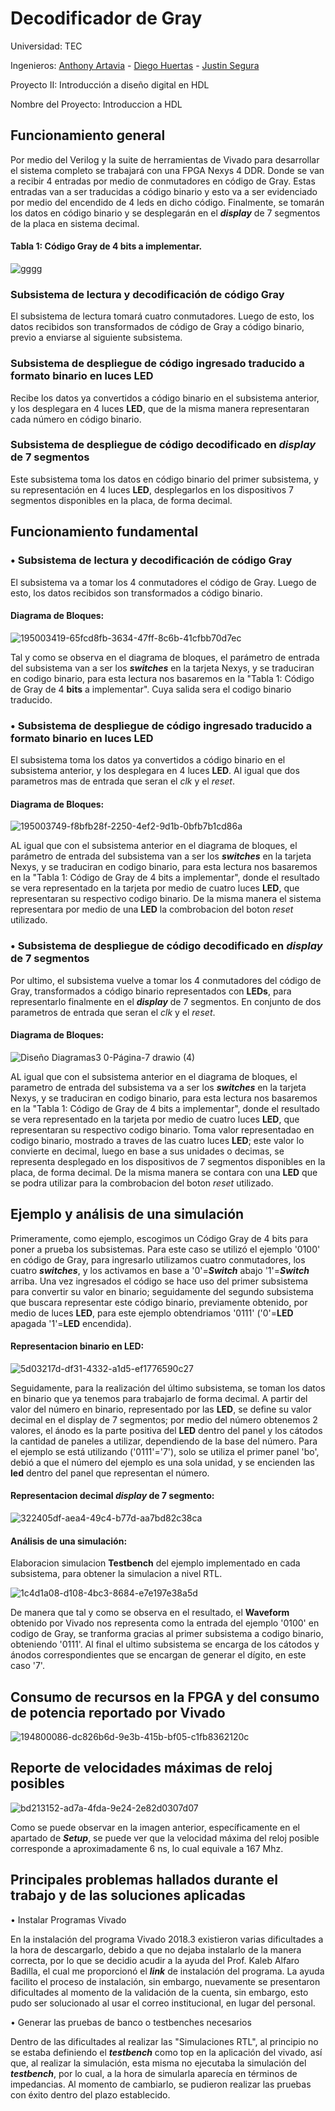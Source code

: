 # Decodificador de Gray
Universidad: TEC

Ingenieros: [Anthony Artavia](https://github.com/AnthonyAS15) - [Diego Huertas](https://github.com/ElRiquitix) - [Justin Segura](https://github.com/Justinsegurar)

Proyecto II: Introducción a diseño digital en HDL

Nombre del Proyecto: Introduccion a HDL


## Funcionamiento general
Por medio del Verilog y la suite de herramientas de Vivado para desarrollar el sistema completo se trabajará con una FPGA Nexys 4 DDR. Donde se van a recibir 4 entradas por medio de conmutadores en código de Gray. Estas entradas van a ser traducidas a código binario y esto va a ser evidenciado por medio del encendido de 4 leds en dicho código. Finalmente, se tomarán los datos en código binario y se desplegarán en el ***display*** de 7 segmentos de la placa en sistema decimal.


#### Tabla 1: Código Gray de 4 **bits** a implementar.

 ![gggg](https://user-images.githubusercontent.com/110042626/194808617-157f27db-a59a-495e-ac99-62b6ac1318bc.PNG)


### Subsistema de lectura y decodificación de código Gray
El subsistema de lectura tomará cuatro conmutadores. Luego de esto, los datos recibidos son transformados de código de Gray a código binario, previo a enviarse al siguiente subsistema.

### Subsistema de despliegue de código ingresado traducido a formato binario en luces LED
Recibe los datos ya convertidos a código binario en el subsistema anterior, y los desplegara en 4 luces **LED**, que de la misma manera representaran cada número en código binario.

### Subsistema de despliegue de código decodificado en ***display*** de 7 segmentos
Este subsistema toma los datos en código binario del primer subsistema, y su representación en 4 luces **LED**, desplegarlos en los dispositivos 7 segmentos disponibles en la placa, de forma decimal.


## Funcionamiento fundamental
### • Subsistema de lectura y decodificación de código Gray

El subsistema va a tomar los 4 conmutadores el código de Gray. Luego de esto, los datos recibidos son transformados a código binario.

#### Diagrama de Bloques:

![195003419-65fcd8fb-3634-47ff-8c6b-41cfbb70d7ec](https://user-images.githubusercontent.com/110042626/195004342-01c35836-5d48-4d93-abab-14eee7b664fd.jpg)

Tal y como se observa en el diagrama de bloques, el parámetro de entrada del subsistema van a ser los ***switches*** en la tarjeta Nexys, y se traduciran en codigo binario, para esta lectura nos basaremos en la "Tabla 1: Código de Gray de 4 **bits** a implementar". Cuya salida sera el codigo binario traducido.



### • Subsistema de despliegue de código ingresado traducido a formato binario en luces **LED**

El subsistema toma los datos ya convertidos a código binario en el subsistema anterior, y los desplegara en 4 luces **LED**. Al igual que dos parametros mas de entrada que seran el *clk* y el *reset*.

#### Diagrama de Bloques:

![195003749-f8bfb28f-2250-4ef2-9d1b-0bfb7b1cd86a](https://user-images.githubusercontent.com/110042626/195004360-fd09dc97-8ad0-466f-b54f-60f4b6aafea9.jpg)

AL igual que con el subsistema anterior en el diagrama de bloques, el parámetro de entrada del subsistema van a ser los ***switches*** en la tarjeta Nexys, y se traduciran en codigo binario, para esta lectura nos basaremos en la "Tabla 1: Código de Gray de 4 bits a implementar", donde el resultado se vera representado en la tarjeta por medio de cuatro luces **LED**, que representaran su respectivo codigo binario. De la misma manera el sistema representara por medio de una **LED** la combrobacion del boton *reset* utilizado.



### • Subsistema de despliegue de código decodificado en ***display*** de 7 segmentos

Por ultimo, el subsistema vuelve a tomar los 4 conmutadores del código de Gray, transformados a código binario representados con **LEDs**, para representarlo finalmente en el ***display*** de 7 segmentos. En conjunto de dos parametros de entrada que seran el *clk* y el *reset*.


#### Diagrama de Bloques:

![Diseño Diagramas3 0-Página-7 drawio (4)](https://user-images.githubusercontent.com/110042626/195003824-95ba9ec1-089b-49cf-a191-c873a6525c7a.png)


AL igual que con el subsistema anterior en el diagrama de bloques, el parametro de entrada del subsistema va a ser los ***switches*** en la tarjeta Nexys, y se traduciran en codigo binario, para esta lectura nos basaremos en la "Tabla 1: Código de Gray de 4 bits a implementar", donde el resultado se vera representado en la tarjeta por medio de cuatro luces **LED**, que representaran su respectivo codigo binario. Toma valor representadao en codigo binario, mostrado a traves de las cuatro luces **LED**; este valor lo convierte en decimal, luego en base a sus unidades o decimas, se representa desplegado en los dispositivos de 7 segmentos disponibles en la placa, de forma decimal. De la misma manera se contara con una **LED** que se podra utilizar para la combrobacion del boton *reset* utilizado.




##  Ejemplo y análisis de una simulación

Primeramente, como ejemplo, escogimos un Código Gray de 4 bits para poner a prueba los subsistemas. Para este caso se utilizó el ejemplo '0100' en código de Gray, para ingresarlo utilizamos cuatro conmutadores, los cuatro ***switches***, y los activamos en base a '0'=***Switch*** abajo '1'=***Switch*** arriba. Una vez ingresados el código se hace uso del primer subsistema para convertir su valor en binario; seguidamente del segundo subsistema que buscara representar este código binario, previamente obtenido, por medio de luces **LED**, para este ejemplo obtendriamos '0111' ('0'=**LED** apagada '1'=**LED** encendida).

#### Representacion binario en **LED**:

![5d03217d-df31-4332-a1d5-ef1776590c27](https://user-images.githubusercontent.com/110042626/194809613-14947096-0fa4-4260-b75e-d29d243bbb61.jpg)

Seguidamente, para la realización del último subsistema, se toman los datos en binario que ya tenemos para trabajarlo de forma decimal. A partir del valor del número en binario, representado por las **LED**, se define su valor decimal en el display de 7 segmentos; por medio del número obtenemos 2 valores, el ánodo es la parte positiva del **LED** dentro del panel y los cátodos la cantidad de paneles a utilizar, dependiendo de la base del número. Para el ejemplo se está utilizando ('0111'='7'), solo se utiliza el primer panel 'bo', debió a que el número del ejemplo es una sola unidad, y se encienden las **led** dentro del panel que representan el número.

#### Representacion decimal ***display*** de 7 segmento:

![322405df-aea4-49c4-b77d-aa7bd82c38ca](https://user-images.githubusercontent.com/110042626/194809417-47fe98f5-c9a1-4fab-9753-68fc0cdadd72.jpg)

#### Análisis de una simulación:

Elaboracion simulacion **Testbench** del ejemplo implementado en cada subsistema, para obtener la simulacion a nivel RTL.

![1c4d1a08-d108-4bc3-8684-e7e197e38a5d](https://user-images.githubusercontent.com/110042626/195001128-b8679ed6-c5be-46e7-a03f-cb68cc6f6513.jpg)

De manera que tal y como se observa en el resultado, el **Waveform** obtenido por Vivado nos representa como la entrada del ejemplo '0100' en codigo de Gray, se tranforma gracias al primer subsistema a codigo binario, obteniendo '0111'. Al final el ultimo subsistema se encarga de los cátodos y ánodos correspondientes que se encargan de generar el dígito, en este caso '7'.

##  Consumo de recursos en la FPGA y del consumo de potencia reportado por Vivado


![194800086-dc826b6d-9e3b-415b-bf05-c1fb8362120c](https://user-images.githubusercontent.com/110042626/194830660-d02e6981-6ced-489a-84e4-bacd73d0cf8a.jpg)



##  Reporte de velocidades máximas de reloj posibles


![bd213152-ad7a-4fda-9e24-2e82d0307d07](https://user-images.githubusercontent.com/110042626/194801235-36d773a5-4554-4667-8dd1-29996cbbc452.jpg)

Como se puede observar en la imagen anterior, específicamente en el apartado de ***Setup***, se puede ver que la velocidad máxima del reloj posible corresponde a aproximadamente 6 ns, lo cual equivale a 167 Mhz.



##  Principales problemas hallados durante el trabajo y de las soluciones aplicadas

•	Instalar Programas Vivado

En la instalación del programa Vivado 2018.3 existieron varias dificultades a la hora de descargarlo, debido a que no  dejaba instalarlo de la manera correcta, por lo que se decidio acudir a la ayuda del Prof. Kaleb Alfaro Badilla, el cual me proporcionó el ***link*** de instalación del programa. La ayuda facilito el proceso de instalación, sin embargo, nuevamente se presentaron dificultades al momento de la validación de la cuenta, sin embargo, esto pudo ser solucionado al usar el correo institucional, en lugar del personal.

•	Generar las pruebas de banco o testbenches necesarios

Dentro de las dificultades al realizar las "Simulaciones RTL", al principio no se estaba definiendo el ***testbench*** como top en la aplicación del vivado, así que, al realizar la simulación, esta misma no ejecutaba la simulación del ***testbench***, por lo cual, a la hora de simularla aparecía en términos de impedancias. Al momento de cambiarlo, se pudieron realizar las pruebas con éxito dentro del plazo establecido.


